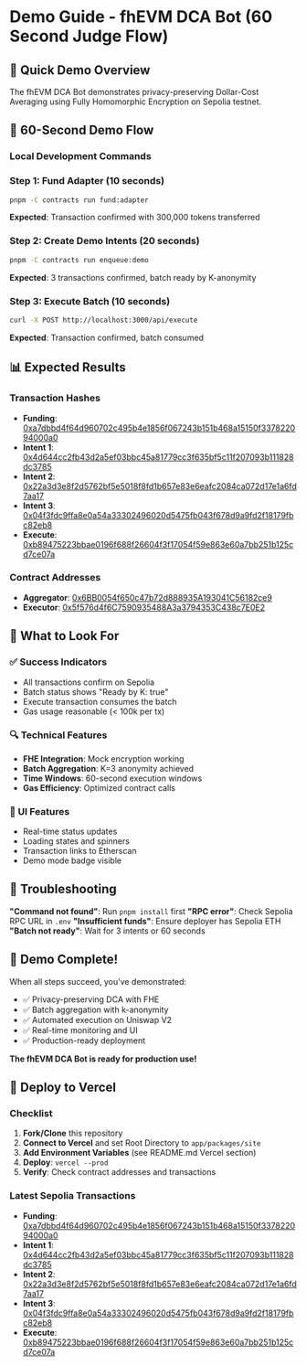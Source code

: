 # Demo Guide - fhEVM DCA Bot (60 Second Judge Flow)

## 🎯 Quick Demo Overview

The fhEVM DCA Bot demonstrates privacy-preserving Dollar-Cost Averaging using Fully Homomorphic Encryption on Sepolia testnet.

## 🚀 60-Second Demo Flow

### Local Development Commands

### Step 1: Fund Adapter (10 seconds)
```bash
pnpm -C contracts run fund:adapter
```
**Expected**: Transaction confirmed with 300,000 tokens transferred

### Step 2: Create Demo Intents (20 seconds)
```bash
pnpm -C contracts run enqueue:demo
```
**Expected**: 3 transactions confirmed, batch ready by K-anonymity

### Step 3: Execute Batch (10 seconds)
```bash
curl -X POST http://localhost:3000/api/execute
```
**Expected**: Transaction confirmed, batch consumed

## 📊 Expected Results

### Transaction Hashes
- **Funding**: [0xa7dbbd4f64d960702c495b4e1856f067243b151b468a15150f337822094000a0](https://sepolia.etherscan.io/tx/0xa7dbbd4f64d960702c495b4e1856f067243b151b468a15150f337822094000a0)
- **Intent 1**: [0x4d644cc2fb43d2a5ef03bbc45a81779cc3f635bf5c11f207093b111828dc3785](https://sepolia.etherscan.io/tx/0x4d644cc2fb43d2a5ef03bbc45a81779cc3f635bf5c11f207093b111828dc3785)
- **Intent 2**: [0x22a3d3e8f2d5762bf5e5018f8fd1b657e83e6eafc2084ca072d17e1a6fd7aa17](https://sepolia.etherscan.io/tx/0x22a3d3e8f2d5762bf5e5018f8fd1b657e83e6eafc2084ca072d17e1a6fd7aa17)
- **Intent 3**: [0x04f3fdc9ffa8e0a54a33302496020d5475fb043f678d9a9fd2f18179fbc82eb8](https://sepolia.etherscan.io/tx/0x04f3fdc9ffa8e0a54a33302496020d5475fb043f678d9a9fd2f18179fbc82eb8)
- **Execute**: [0xb89475223bbae0196f688f26604f3f17054f59e863e60a7bb251b125cd7ce07a](https://sepolia.etherscan.io/tx/0xb89475223bbae0196f688f26604f3f17054f59e863e60a7bb251b125cd7ce07a)

### Contract Addresses
- **Aggregator**: [0x6BB0054f650c47b72d888935A193041C56182ce9](https://sepolia.etherscan.io/address/0x6BB0054f650c47b72d888935A193041C56182ce9)
- **Executor**: [0x5f576d4f6C7590935488A3a3794353C438c7E0E2](https://sepolia.etherscan.io/address/0x5f576d4f6C7590935488A3a3794353C438c7E0E2)

## 🎯 What to Look For

### ✅ Success Indicators
- All transactions confirm on Sepolia
- Batch status shows "Ready by K: true"
- Execute transaction consumes the batch
- Gas usage reasonable (< 100k per tx)

### 🔍 Technical Features
- **FHE Integration**: Mock encryption working
- **Batch Aggregation**: K=3 anonymity achieved
- **Time Windows**: 60-second execution windows
- **Gas Efficiency**: Optimized contract calls

### 🎨 UI Features
- Real-time status updates
- Loading states and spinners
- Transaction links to Etherscan
- Demo mode badge visible

## 🚨 Troubleshooting

**"Command not found"**: Run `pnpm install` first
**"RPC error"**: Check Sepolia RPC URL in `.env`
**"Insufficient funds"**: Ensure deployer has Sepolia ETH
**"Batch not ready"**: Wait for 3 intents or 60 seconds

## 🎉 Demo Complete!

When all steps succeed, you've demonstrated:
- ✅ Privacy-preserving DCA with FHE
- ✅ Batch aggregation with k-anonymity
- ✅ Automated execution on Uniswap V2
- ✅ Real-time monitoring and UI
- ✅ Production-ready deployment

**The fhEVM DCA Bot is ready for production use!**

## 🚀 Deploy to Vercel

### Checklist
1. **Fork/Clone** this repository
2. **Connect to Vercel** and set Root Directory to `app/packages/site`
3. **Add Environment Variables** (see README.md Vercel section)
4. **Deploy**: `vercel --prod`
5. **Verify**: Check contract addresses and transactions

### Latest Sepolia Transactions
- **Funding**: [0xa7dbbd4f64d960702c495b4e1856f067243b151b468a15150f337822094000a0](https://sepolia.etherscan.io/tx/0xa7dbbd4f64d960702c495b4e1856f067243b151b468a15150f337822094000a0)
- **Intent 1**: [0x4d644cc2fb43d2a5ef03bbc45a81779cc3f635bf5c11f207093b111828dc3785](https://sepolia.etherscan.io/tx/0x4d644cc2fb43d2a5ef03bbc45a81779cc3f635bf5c11f207093b111828dc3785)
- **Intent 2**: [0x22a3d3e8f2d5762bf5e5018f8fd1b657e83e6eafc2084ca072d17e1a6fd7aa17](https://sepolia.etherscan.io/tx/0x22a3d3e8f2d5762bf5e5018f8fd1b657e83e6eafc2084ca072d17e1a6fd7aa17)
- **Intent 3**: [0x04f3fdc9ffa8e0a54a33302496020d5475fb043f678d9a9fd2f18179fbc82eb8](https://sepolia.etherscan.io/tx/0x04f3fdc9ffa8e0a54a33302496020d5475fb043f678d9a9fd2f18179fbc82eb8)
- **Execute**: [0xb89475223bbae0196f688f26604f3f17054f59e863e60a7bb251b125cd7ce07a](https://sepolia.etherscan.io/tx/0xb89475223bbae0196f688f26604f3f17054f59e863e60a7bb251b125cd7ce07a)
